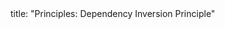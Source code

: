 <frontmatter>
title: "Principles: Dependency Inversion Principle"
</frontmatter>

<include src="unit-inPage-asFlat.md" boilerplate />
